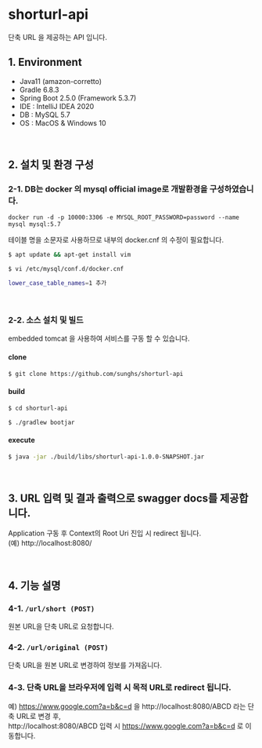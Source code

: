 # shorturl-api
단축 URL 을 제공하는 API 입니다.<br/>

## 1. Environment
- Java11 (amazon-corretto)
- Gradle 6.8.3
- Spring Boot 2.5.0 (Framework 5.3.7)
- IDE : IntelliJ IDEA 2020
- DB : MySQL 5.7
- OS : MacOS & Windows 10
<br/>

## 2. 설치 및 환경 구성
### 2-1. DB는 docker 의 mysql official image로 개발환경을 구성하였습니다.

```
docker run -d -p 10000:3306 -e MYSQL_ROOT_PASSWORD=password --name mysql mysql:5.7
```

테이블 명을 소문자로 사용하므로 내부의 docker.cnf 의 수정이 필요합니다.

```sh
$ apt update && apt-get install vim

$ vi /etc/mysql/conf.d/docker.cnf

lower_case_table_names=1 추가
```
<br/>

### 2-2. 소스 설치 및 빌드
embedded tomcat 을 사용하여 서비스를 구동 할 수 있습니다.

#### clone
```sh
$ git clone https://github.com/sunghs/shorturl-api
```

#### build
```sh
$ cd shorturl-api

$ ./gradlew bootjar
```

#### execute
```sh
$ java -jar ./build/libs/shorturl-api-1.0.0-SNAPSHOT.jar
```

<br/>

## 3. URL 입력 및 결과 출력으로 swagger docs를 제공합니다.
Application 구동 후 Context의 Root Uri 진입 시 redirect 됩니다.  
(예) http://localhost:8080/

<br/>

## 4. 기능 설명

### 4-1. `/url/short (POST)`
원본 URL을 단축 URL로 요청합니다.

### 4-2. `/url/original (POST)`
단축 URL을 원본 URL로 변경하여 정보를 가져옵니다.

### 4-3. 단축 URL을 브라우저에 입력 시 목적 URL로 redirect 됩니다.
예) https://www.google.com?a=b&c=d 을 http://localhost:8080/ABCD 라는 단축 URL로 변경 후,  
http://localhost:8080/ABCD 입력 시 https://www.google.com?a=b&c=d 로 이동합니다.
